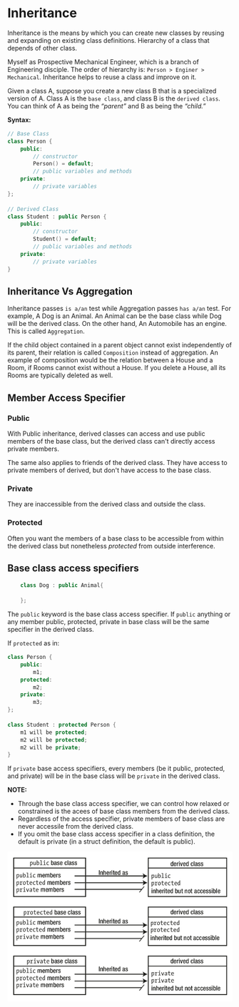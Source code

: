 # Inheritance

Inheritance is the means by which you can create new classes by reusing and expanding on existing class definitions. Hierarchy of a class that depends of other class. 

Myself as Prospective Mechanical Engineer, which is a branch of Engineering disciple. The order of hierarchy is: `Person > Enginer > Mechanical`. Inheritance helps to reuse a class and improve on it.

Given a class A, suppose you create a new class B that is a specialized version of A. Class A is the `base class`, and class B is the `derived
class`. You can think of A as being the *“parent”* and B as being the *“child.”*

**Syntax:**

```c++
// Base Class
class Person {
    public:
        // constructor
        Person() = default;
        // public variables and methods
    private:
        // private variables
};

// Derived Class
class Student : public Person {
    public:
        // constructor
        Student() = default;
        // public variables and methods
    private:
        // private variables
}
```

## Inheritance Vs Aggregation

Inheritance passes `is a/an` test while Aggregation passes `has a/an` test. For example, A Dog is an Animal. An Animal can be the base class while Dog will be the derived class. On the other hand, An Automobile has an engine. This is called `Aggregation`. 

If the child object contained in a parent object cannot exist independently of its parent, their relation is called `Composition` instead of aggregation. An example of composition would be the relation between a House and a Room, if Rooms cannot exist without a House. If you delete a House, all its Rooms are typically deleted as well. 

## Member Access Specifier
### Public 

With Public inheritance, derived classes can access and use public members of the base class, but the derived class can't directly access private members.

The same also applies to friends of the derived class. They have access to private members of derived, but don't have access to the base class.

### Private 

They are inaccessible from the derived class and outside the class.

### Protected

Often you want the members of a base class to be accessible from within the derived class but nonetheless *protected* from outside interference.

## Base class access specifiers
```c++
    class Dog : public Animal{

    };
```
The `public` keyword is the base class access specifier. If `public` anything or any member public, protected, private in base class will be the same specifier in the derived class.

If `protected` as in:

```c++
class Person {
    public:
        m1;
    protected:                  
        m2;
    private:
        m3;
};

class Student : protected Person {
    m1 will be protected;
    m2 will be protected;
    m2 will be private;
}
```

If `private` base access specifiers, every members (be it public, protected, and private) will be in the base class will be `private` in the derived class. 

**NOTE:**
* Through the base class access specifier, we can control how relaxed or constrained is the acees of base class members from the derived class.
* Regardless of the access specifier, private members of base class are never accessile from the derived class.
* If you omit the base class access specifier in a class definition, the default is private (in a struct definition, the default is public).

![base access specifier](../doc/images/base%20access.png)